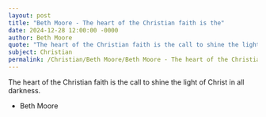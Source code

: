 ```yaml
---
layout: post
title: "Beth Moore - The heart of the Christian faith is the"
date: 2024-12-28 12:00:00 -0000
author: Beth Moore
quote: "The heart of the Christian faith is the call to shine the light of Christ in all darkness."
subject: Christian
permalink: /Christian/Beth Moore/Beth Moore - The heart of the Christian faith is the
---
```


The heart of the Christian faith is the call to shine the light of Christ in all darkness.

- Beth Moore

